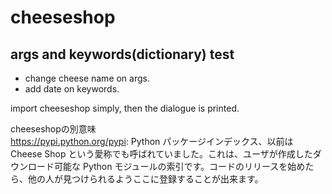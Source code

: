 # cheeseshop

## args and keywords(dictionary) test

* change cheese name on args.
* add date on keywords.

import cheeseshop simply, then the dialogue is printed.

cheeseshopの別意味<br>
https://pypi.python.org/pypi: Python パッケージインデックス、以前は Cheese Shop という愛称でも呼ばれていました。これは、ユーザが作成したダウンロード可能な Python モジュールの索引です。コードのリリースを始めたら、他の人が見つけられるようここに登録することが出来ます。
